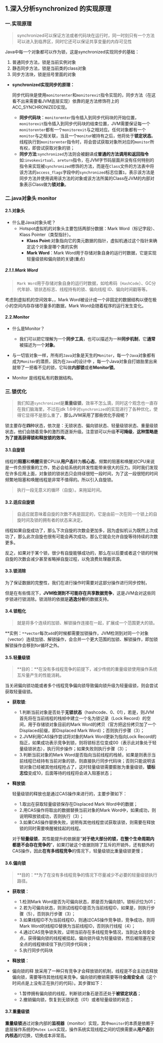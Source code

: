## 1.深入分析synchronized 的实现原理

### 一.实现原理

> synchronized可以保证方法或者代码块在运行时，同一时刻只有一个方法可以进入到临界区，同时它还可以保证共享变量的内存可见性

Java中每一个对象都可以作为锁，这是synchronized实现同步的基础：

1. 普通同步方法，锁是当前实例对象
2. 静态同步方法，锁是当前类的class对象
3. 同步方法块，锁是括号里面的对象

- **synchronized实现同步的原理：**

  同步代码块是使用`monitorenter`和`monitorexit`指令实现的，同步方法（在这看不出来需要看JVM底层实现）依靠的是方法修饰符上的ACC_SYNCHRONIZED实现。

  - **同步代码块**：`monitorenter`指令插入到同步代码块的开始位置，`monitorexit`指令插入到同步代码块的结束位置，JVM需要保证每一个`monitorenter`都有一个`monitorexit`与之相对应。任何对象都有一个`monitor`与之相关联，当且一个`monito`r被持有之后，他将处于**锁定状态**。线程执行到`monitorenter`指令时，将会尝试获取对象所对应的`monitor`所有权，即尝试获取对象的锁；
  - **同步方法**:`synchronized`方法则会被翻译成**普通的方法调用和返回指令**如:`invokevirtual`、`areturn`指令，在JVM字节码层面并没有任何特别的指令来实现被`synchronized`修饰的方法，而是在`Class`文件的方法表中将该方法的`access_flags`字段中的`synchronized`标志位置`1`，表示该方法是同步方法并使用调用该方法的对象或该方法所属的Class在JVM的内部对象表示Class做为**锁对象**。

### 二.java对象头 monitor

#### 	2.1.对象头

- 什么是Java对象头呢？
  - Hotspot虚拟机的对象头主要包括两部分数据：Mark Word（标记字段）、Klass Pointer（类型指针）。
    - **Klass Point**:对象指向它的类元数据的指针，虚拟机通过这个指针来确定这个对象是哪个类的实例
    - **Mark Word**：Mark Word用于存储对象自身的运行时数据，它是实现轻量级锁和偏向锁的关键(重点)

##### 2.1.1.Mark Word

> `Mark Word`用于存储对象自身的运行时数据，如哈希码（`HashCode`）、GC分代年龄、锁状态标志、线程持有的锁、偏向线程 ID、偏向时间戳等等。

考虑到虚拟机的空间效率，，Mark Word被设计成一个非固定的数据结构以便在极小的空间内存存储尽量多的数据，Mark Word会随着程序的运行发生变化。

#### 	2.2.Monitor

- 什么是Monitor？
  - 我们可以把它理解为一个**同步工具**，也可以描述为一种**同步机制**，它**通常**被描述为一个**对象**。

- 与一切皆对象一样，所有的`Java`对象是天生的`Monitor`，每一个`Java`对象都有成为`Monitor`的潜质，因为在`Java`的设计中 ，每一个Java对象自打娘胎里出来就带了一把看不见的锁，它叫做**内部锁**或者**Monitor锁**。

- Monitor 是线程私有的数据结构。

### 三.锁优化

> 我们知道`synchronized`是**重量级锁**，效率不怎么滴，同时这个观念也一直存在我们脑海里，不过在jdk 1.6中对`synchronized`的实现进行了各种优化，使得它显得不是那么重了，**那么JVM采用了那些优化手段呢？**

锁主要存在**四**种状态，依次是：无锁状态、偏向锁状态、轻量级锁状态、重量级锁状态，他们会随着竞争的激烈而逐渐升级。注意锁可以升级**不可降级**，**这种策略是为了提高获得锁和释放锁的效率**。

####	3.1.自旋锁

线程的**阻塞**和**唤醒**需要CPU从**用户态**转为**核心态**，频繁的阻塞和唤醒对CPU来说是一件负担很重的工作，势必会给系统的并发性能带来很大的压力。同时我们发现在许多应用上面，对象锁的锁状态只会持续很短一段时间，为了这一段很短的时间频繁地阻塞和唤醒线程是非常不值得的。所以引入自旋锁。

> 执行一段无意义的循环（自旋）。来拖延时间。

####	3.2.适应自旋锁

> 自适应就意味着自旋的次数不再是固定的，它是由前一次在同一个锁上的自旋时间及锁的拥有者的状态来决定。

线程如果自旋成功了，那么下次自旋的次数会更加多，因为虚拟机认为既然上次成功了，那么此次自旋也很有可能会再次成功，那么它就会允许自旋等待持续的次数更多。

反之，如果对于某个锁，很少有自旋能够成功的，那么在以后要或者这个锁的时候自旋的次数会减少甚至省略掉自旋过程，以免浪费处理器资源。

####	3.3.锁消除

为了保证数据的完整性，我们在进行操作时需要对这部分操作进行同步控制，

但是在有些情况下，**JVM检测到不可能存在共享数据竞争**，这是JVM会对这些同步锁进行锁消除。锁消除的依据是**逃逸分析**的数据支持。

####	3.4.锁粗化

> 就是将多个连续的加锁、解锁操作连接在一起，扩展成一个范围更大的锁。

**实例：`**vector`每次`add`的时候都需要加锁操作，JVM检测到对同一个对象（vector）连续加锁、解锁操作，会合并一个更大范围的加锁、解锁操作，即加锁解锁操作会移到for循环之外。

####	3.5.轻量级锁

> **目的：**在没有多线程竞争的前提下，减少传统的重量级锁使用操作系统互斥量产生的性能消耗。

当关闭偏向锁功能或者多个线程竞争偏向锁导致偏向锁升级为轻量级锁，则会尝试获取轻量级锁。

- **获取锁**:

  - 1.判断当前对象是否处于**无锁状态**（hashcode、0、01），若是，则JVM首先将在当前线程的栈帧中建立一个名为锁记录（Lock Record）的空间，用于存储锁对象目前的Mark Word的拷贝（官方把这份拷贝加了一个Displaced前缀，即Displaced Mark Word）；否则执行步骤（3）；
  - 2.JVM利用CAS操作尝试将对象的Mark Word更新为指向Lock Record的指正，如果成功表示竞争到锁，则将锁标志位变成00（表示此对象处于轻量级锁状态），执行同步操作；如果失败则执行步骤（3）；
  - 3.判断当前对象的Mark Word是否指向当前线程的栈帧，如果是则表示当前线程已经持有当前对象的锁，则直接执行同步代码块；否则只能说明该锁对象已经被其他线程抢占了，这时轻量级锁需要膨胀为重量级锁，**锁标志位**变成10，后面等待的线程将会进入阻塞状态；

- **释放锁**:

  轻量级锁的释放也是通过CAS操作来进行的，主要步骤如下：

  - 1.取出在获取轻量级锁保存在Displaced Mark Word中的数据；
  - 2.用CAS操作将取出的数据替换当前对象的Mark Word中，如果成功，则说明释放锁成功，否则执行（3）；
  - 3.如果CAS操作替换失败，说明有其他线程尝试获取该锁，则需要在释放锁的同时需要唤醒被挂起的线程。

  对于**轻量级锁**，其性能提升的依据是“**对于绝大部分的锁，在整个生命周期内都是不会存在竞争的**”，如果打破这个依据则除了互斥的开销外，还有额外的CAS操作，因此**在有多线程竞争**的情况下，轻量级锁比重量级锁更慢；

####	3.6.偏向锁

> **目的：**为了在没有多线程竞争的情况下尽量减少不必要的轻量级锁执行路径。

- **获取锁**：
  - 1.检测Mark Word是否为可偏向状态，即是否为偏向锁1，锁标识位为01；
  - 2.若为可偏向状态，则测试线程ID是否为当前线程ID，如果是，则执行步骤（5），否则执行步骤（3）；
  - 3.如果线程ID不为当前线程ID，则通过CAS操作竞争锁，竞争成功，则将Mark Word的线程ID替换为当前线程ID，否则执行线程（4）；
  - 4.通过CAS竞争锁失败，证明当前存在多线程竞争情况，当到达全局安全点，获得偏向锁的线程被挂起，偏向锁升级为轻量级锁，然后被阻塞在安全点的线程继续往下执行同步代码块；
  - 5.执行同步代码块

- **释放锁**：
- 偏向锁的释 放采用了一种只有竞争才会释放锁的机制，线程是不会主动去释放偏向锁，需要等待其他线程来竞争。偏向锁的撤销需要等待**全局安全点**（这个时间点是上没有正在执行的代码）。其步骤如下：
  - 1.暂停拥有偏向锁的线程，判断锁对象石是否还处于**被锁定状态**；
  - 2.撤销偏向锁，恢复到无锁状态（01）或者轻量级锁的状态；

####	3.7.重量级锁

**重量级锁**通过对象内部的**监视器**（monitor）实现，其中`monitor`的本质是依赖于底层操作系统的`Mutex Lock`实现，操作系统实现线程之间的切换需要从**用户态**到**内核态**的切换，切换成本非常高。



